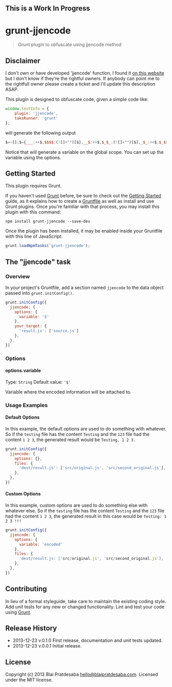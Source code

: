 This is a Work In Progress
--------------------------
# grunt-jjencode
> Grunt plugin to obfuscate using jjencode method

## Disclaimer
I don't own or have developed 'jjencode' function, I found it [on this website](http://utf-8.jp/public/jjencode.html) but I don't know if they're the rightful owners. If anybody can point me to the rightfull owner please create a ticket and I'll update this description ASAP.

This plugin is designed to obfuscate code, given a simple code like:
```javascript
window.testInfo = {
    plugin: 'jjencode',
    taksRunner: 'grunt'
};
```
will generate the following output
```javascript
$=~[];$={___:++$,$$$$:(![]+"")[$],__$:++$,$_$_:(![]+"")[$],_$_:++$,$_$$:({}+"")[$],$$_$:($[$]+"")[$],_$$:++$,$$$_:(!""+"")[$],$__:++$,$_$:++$,$$__:({}+"")[$],$$_:++$,$$$:++$,$___:++$,$__$:++$};$.$_=($.$_=$+"")[$.$_$]+($._$=$.$_[$.__$])+($.$$=($.$+"")[$.__$])+((!$)+"")[$._$$]+($.__=$.$_[$.$$_])+($.$=(!""+"")[$.__$])+($._=(!""+"")[$._$_])+$.$_[$.$_$]+$.__+$._$+$.$;$.$$=$.$+(!""+"")[$._$$]+$.__+$._+$.$+$.$$;$.$=($.___)[$.$_][$.$_];$.$($.$($.$$+"\""+"\\"+$.__$+$.$$_+$.$$$+"\\"+$.__$+$.$_$+$.__$+"\\"+$.__$+$.$_$+$.$$_+$.$$_$+$._$+"\\"+$.__$+$.$$_+$.$$$+"."+$.__+$.$$$_+"\\"+$.__$+$.$$_+$._$$+$.__+"\\"+$.__$+$.__$+$.__$+"\\"+$.__$+$.$_$+$.$$_+$.$$$$+$._$+"\\"+$.$__+$.___+"=\\"+$.$__+$.___+"{\\"+$.__$+$._$_+"\\"+$.$__+$.___+"\\"+$.$__+$.___+"\\"+$.$__+$.___+"\\"+$.$__+$.___+"\\"+$.__$+$.$$_+$.___+(![]+"")[$._$_]+$._+"\\"+$.__$+$.$__+$.$$$+"\\"+$.__$+$.$_$+$.__$+"\\"+$.__$+$.$_$+$.$$_+":\\"+$.$__+$.___+"'\\"+$.__$+$.$_$+$._$_+"\\"+$.__$+$.$_$+$._$_+$.$$$_+"\\"+$.__$+$.$_$+$.$$_+$.$$__+$._$+$.$$_$+$.$$$_+"',\\"+$.__$+$._$_+"\\"+$.$__+$.___+"\\"+$.$__+$.___+"\\"+$.$__+$.___+"\\"+$.$__+$.___+$.__+$.$_$_+"\\"+$.__$+$.$_$+$._$$+"\\"+$.__$+$.$$_+$._$$+"\\"+$.__$+$._$_+$._$_+$._+"\\"+$.__$+$.$_$+$.$$_+"\\"+$.__$+$.$_$+$.$$_+$.$$$_+"\\"+$.__$+$.$$_+$._$_+":\\"+$.$__+$.___+"'\\"+$.__$+$.$__+$.$$$+"\\"+$.__$+$.$$_+$._$_+$._+"\\"+$.__$+$.$_$+$.$$_+$.__+"'\\"+$.__$+$._$_+"};"+"\"")())();
```
Notice that will generate a variable on the global scope. You can set up the variable using the options.

## Getting Started
This plugin requires Grunt.

If you haven't used [Grunt](http://gruntjs.com/) before, be sure to check out the [Getting Started](http://gruntjs.com/getting-started) guide, as it explains how to create a [Gruntfile](http://gruntjs.com/sample-gruntfile) as well as install and use Grunt plugins. Once you're familiar with that process, you may install this plugin with this command:

```shell
npm install grunt-jjencode --save-dev
```

Once the plugin has been installed, it may be enabled inside your Gruntfile with this line of JavaScript:

```js
grunt.loadNpmTasks('grunt-jjencode');
```

## The "jjencode" task

### Overview
In your project's Gruntfile, add a section named `jjencode` to the data object passed into `grunt.initConfig()`.

```js
grunt.initConfig({
  jjencode: {
    options: {
      variable: '$'
    },
    your_target: {
      'result.js': ['source.js']
    },
  },
})
```

### Options

#### options.variable
Type: `String`
Default value: `'$'`

Variable where the encoded information will be attached to.


### Usage Examples

#### Default Options
In this example, the default options are used to do something with whatever. So if the `testing` file has the content `Testing` and the `123` file had the content `1 2 3`, the generated result would be `Testing, 1 2 3.`

```js
grunt.initConfig({
  jjencode: {
    options: {},
    files: {
      'dest/result.js': ['src/original.js', 'src/second_original.js'],
    },
  },
})
```

#### Custom Options
In this example, custom options are used to do something else with whatever else. So if the `testing` file has the content `Testing` and the `123` file had the content `1 2 3`, the generated result in this case would be `Testing: 1 2 3 !!!`

```js
grunt.initConfig({
  jjencode: {
    options: {
      variable: 'encoded'
    },
    files: {
      'dest/result.js: ['src/original.js', 'src/second_original.js'],
    },
  },
})
```

## Contributing
In lieu of a formal styleguide, take care to maintain the existing coding style. Add unit tests for any new or changed functionality. Lint and test your code using [Grunt](http://gruntjs.com/).

## Release History
  * 2013-12-23  v.0.1.0 First release, documentation and unit tests updated.
  * 2013-12-23  v.0.0.1 Initial release.

## License
Copyright (c) 2013 Blai Pratdesaba <hello@blaipratdesaba.com>. Licensed under the MIT license.
